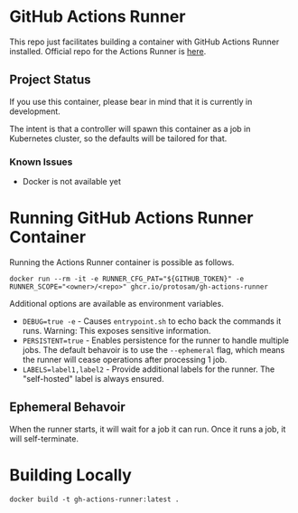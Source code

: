 # GitHub Actions Runner
This repo just facilitates building a container with GitHub Actions Runner installed. Official repo for the Actions Runner is [here](https://github.com/actions/runner).

## Project Status
If you use this container, please bear in mind that it is currently in development.

The intent is that a controller will spawn this container as a job in Kubernetes cluster, so the defaults will be tailored for that.

### Known Issues
- Docker is not available yet

# Running GitHub Actions Runner Container
Running the Actions Runner container is possible as follows.
```
docker run --rm -it -e RUNNER_CFG_PAT="${GITHUB_TOKEN}" -e RUNNER_SCOPE="<owner>/<repo>" ghcr.io/protosam/gh-actions-runner
```
Additional options are available as environment variables.

- `DEBUG=true -e` - Causes `entrypoint.sh` to echo back the commands it runs. Warning: This exposes sensitive information.
- `PERSISTENT=true` - Enables persistence for the runner to handle multiple jobs. The default behavoir is to use the `--ephemeral` flag, which means the runner will cease operations after processing 1 job.
- `LABELS=label1,label2` - Provide additional labels for the runner. The "self-hosted" label is always ensured.

## Ephemeral Behavoir
When the runner starts, it will wait for a job it can run. Once it runs a job, it will self-terminate.

# Building Locally
```
docker build -t gh-actions-runner:latest .
```
